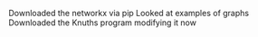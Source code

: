 Downloaded the networkx via pip
Looked at examples of graphs
Downloaded the Knuths program modifying it now 
